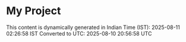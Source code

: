 # My Project

This content is dynamically generated in Indian Time (IST): 2025-08-11 02:26:58 IST
Converted to UTC: 2025-08-10 20:56:58 UTC
